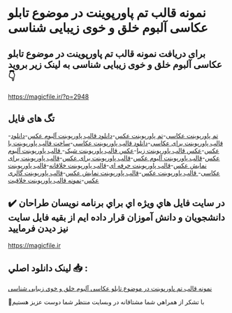 # نمونه قالب تم پاورپوینت در موضوع تابلو عکاسی آلبوم خلق و خوی زیبایی شناسی

## برای دریافت نمونه قالب تم پاورپوینت در موضوع تابلو عکاسی آلبوم خلق و خوی زیبایی شناسی به لینک زیر بروید 👇

https://magicfile.ir/?p=2948

## تگ های فایل

-[تم پاورپوینت عکاسی](https://magicfile.ir/product/%d9%82%d8%a7%d9%84%d8%a8-%d8%aa%d9%85-%d9%be%d8%a7%d9%88%d8%b1%d9%be%d9%88%db%8c%d9%86%d8%aa-%d8%af%d8%b1-%d9%85%d9%88%d8%b6%d9%88%d8%b9-%d8%aa%d8%a7%d8%a8%d9%84%d9%88-%d8%b9%da%a9%d8%a7%d8%b3%db%8c-%d8%a2%d9%84%d8%a8%d9%88%d9%85/)-[تم پاورپوینت عکس](https://magicfile.ir/product/%d9%82%d8%a7%d9%84%d8%a8-%d8%aa%d9%85-%d9%be%d8%a7%d9%88%d8%b1%d9%be%d9%88%db%8c%d9%86%d8%aa-%d8%af%d8%b1-%d9%85%d9%88%d8%b6%d9%88%d8%b9-%d8%aa%d8%a7%d8%a8%d9%84%d9%88-%d8%b9%da%a9%d8%a7%d8%b3%db%8c-%d8%a2%d9%84%d8%a8%d9%88%d9%85/)-[دانلود قالب پاورپوینت آلبوم عکس](https://magicfile.ir/product/%d9%82%d8%a7%d9%84%d8%a8-%d8%aa%d9%85-%d9%be%d8%a7%d9%88%d8%b1%d9%be%d9%88%db%8c%d9%86%d8%aa-%d8%af%d8%b1-%d9%85%d9%88%d8%b6%d9%88%d8%b9-%d8%aa%d8%a7%d8%a8%d9%84%d9%88-%d8%b9%da%a9%d8%a7%d8%b3%db%8c-%d8%a2%d9%84%d8%a8%d9%88%d9%85/)-[دانلود قالب پاورپوینت برای عکاسی](https://magicfile.ir/product/%d9%82%d8%a7%d9%84%d8%a8-%d8%aa%d9%85-%d9%be%d8%a7%d9%88%d8%b1%d9%be%d9%88%db%8c%d9%86%d8%aa-%d8%af%d8%b1-%d9%85%d9%88%d8%b6%d9%88%d8%b9-%d8%aa%d8%a7%d8%a8%d9%84%d9%88-%d8%b9%da%a9%d8%a7%d8%b3%db%8c-%d8%a2%d9%84%d8%a8%d9%88%d9%85/)-[دانلود  قالب پاورپوینت عکاسی](https://magicfile.ir/product/%d9%82%d8%a7%d9%84%d8%a8-%d8%aa%d9%85-%d9%be%d8%a7%d9%88%d8%b1%d9%be%d9%88%db%8c%d9%86%d8%aa-%d8%af%d8%b1-%d9%85%d9%88%d8%b6%d9%88%d8%b9-%d8%aa%d8%a7%d8%a8%d9%84%d9%88-%d8%b9%da%a9%d8%a7%d8%b3%db%8c-%d8%a2%d9%84%d8%a8%d9%88%d9%85/)-[ساخت قالب پاورپوینت با عکس](https://magicfile.ir/product/%d9%82%d8%a7%d9%84%d8%a8-%d8%aa%d9%85-%d9%be%d8%a7%d9%88%d8%b1%d9%be%d9%88%db%8c%d9%86%d8%aa-%d8%af%d8%b1-%d9%85%d9%88%d8%b6%d9%88%d8%b9-%d8%aa%d8%a7%d8%a8%d9%84%d9%88-%d8%b9%da%a9%d8%a7%d8%b3%db%8c-%d8%a2%d9%84%d8%a8%d9%88%d9%85/)-[عکس قالب پاورپوینت زیبا](https://magicfile.ir/product/%d9%82%d8%a7%d9%84%d8%a8-%d8%aa%d9%85-%d9%be%d8%a7%d9%88%d8%b1%d9%be%d9%88%db%8c%d9%86%d8%aa-%d8%af%d8%b1-%d9%85%d9%88%d8%b6%d9%88%d8%b9-%d8%aa%d8%a7%d8%a8%d9%84%d9%88-%d8%b9%da%a9%d8%a7%d8%b3%db%8c-%d8%a2%d9%84%d8%a8%d9%88%d9%85/)-[عکس قالب پاورپوینت شیک](https://magicfile.ir/product/%d9%82%d8%a7%d9%84%d8%a8-%d8%aa%d9%85-%d9%be%d8%a7%d9%88%d8%b1%d9%be%d9%88%db%8c%d9%86%d8%aa-%d8%af%d8%b1-%d9%85%d9%88%d8%b6%d9%88%d8%b9-%d8%aa%d8%a7%d8%a8%d9%84%d9%88-%d8%b9%da%a9%d8%a7%d8%b3%db%8c-%d8%a2%d9%84%d8%a8%d9%88%d9%85/)-[ قالب پاورپوینت آلبوم عکس](https://magicfile.ir/product/%d9%82%d8%a7%d9%84%d8%a8-%d8%aa%d9%85-%d9%be%d8%a7%d9%88%d8%b1%d9%be%d9%88%db%8c%d9%86%d8%aa-%d8%af%d8%b1-%d9%85%d9%88%d8%b6%d9%88%d8%b9-%d8%aa%d8%a7%d8%a8%d9%84%d9%88-%d8%b9%da%a9%d8%a7%d8%b3%db%8c-%d8%a2%d9%84%d8%a8%d9%88%d9%85/)-[قالب پاورپوینت آلبوم عکس](https://magicfile.ir/product/%d9%82%d8%a7%d9%84%d8%a8-%d8%aa%d9%85-%d9%be%d8%a7%d9%88%d8%b1%d9%be%d9%88%db%8c%d9%86%d8%aa-%d8%af%d8%b1-%d9%85%d9%88%d8%b6%d9%88%d8%b9-%d8%aa%d8%a7%d8%a8%d9%84%d9%88-%d8%b9%da%a9%d8%a7%d8%b3%db%8c-%d8%a2%d9%84%d8%a8%d9%88%d9%85/)-[قالب پاورپوینت برای عکس](https://magicfile.ir/product/%d9%82%d8%a7%d9%84%d8%a8-%d8%aa%d9%85-%d9%be%d8%a7%d9%88%d8%b1%d9%be%d9%88%db%8c%d9%86%d8%aa-%d8%af%d8%b1-%d9%85%d9%88%d8%b6%d9%88%d8%b9-%d8%aa%d8%a7%d8%a8%d9%84%d9%88-%d8%b9%da%a9%d8%a7%d8%b3%db%8c-%d8%a2%d9%84%d8%a8%d9%88%d9%85/)-[قالب پاورپوینت برای نمایش عکس](https://magicfile.ir/product/%d9%82%d8%a7%d9%84%d8%a8-%d8%aa%d9%85-%d9%be%d8%a7%d9%88%d8%b1%d9%be%d9%88%db%8c%d9%86%d8%aa-%d8%af%d8%b1-%d9%85%d9%88%d8%b6%d9%88%d8%b9-%d8%aa%d8%a7%d8%a8%d9%84%d9%88-%d8%b9%da%a9%d8%a7%d8%b3%db%8c-%d8%a2%d9%84%d8%a8%d9%88%d9%85/)-[قالب پاورپوینت حرفه ای](https://magicfile.ir/product/%d9%82%d8%a7%d9%84%d8%a8-%d8%aa%d9%85-%d9%be%d8%a7%d9%88%d8%b1%d9%be%d9%88%db%8c%d9%86%d8%aa-%d8%af%d8%b1-%d9%85%d9%88%d8%b6%d9%88%d8%b9-%d8%aa%d8%a7%d8%a8%d9%84%d9%88-%d8%b9%da%a9%d8%a7%d8%b3%db%8c-%d8%a2%d9%84%d8%a8%d9%88%d9%85/)-[قالب پاورپوینت خلاقانه](https://magicfile.ir/product/%d9%82%d8%a7%d9%84%d8%a8-%d8%aa%d9%85-%d9%be%d8%a7%d9%88%d8%b1%d9%be%d9%88%db%8c%d9%86%d8%aa-%d8%af%d8%b1-%d9%85%d9%88%d8%b6%d9%88%d8%b9-%d8%aa%d8%a7%d8%a8%d9%84%d9%88-%d8%b9%da%a9%d8%a7%d8%b3%db%8c-%d8%a2%d9%84%d8%a8%d9%88%d9%85/)-[قالب پاورپوینت عکاسی](https://magicfile.ir/product/%d9%82%d8%a7%d9%84%d8%a8-%d8%aa%d9%85-%d9%be%d8%a7%d9%88%d8%b1%d9%be%d9%88%db%8c%d9%86%d8%aa-%d8%af%d8%b1-%d9%85%d9%88%d8%b6%d9%88%d8%b9-%d8%aa%d8%a7%d8%a8%d9%84%d9%88-%d8%b9%da%a9%d8%a7%d8%b3%db%8c-%d8%a2%d9%84%d8%a8%d9%88%d9%85/)-[ قالب پاورپوینت عکس](https://magicfile.ir/product/%d9%82%d8%a7%d9%84%d8%a8-%d8%aa%d9%85-%d9%be%d8%a7%d9%88%d8%b1%d9%be%d9%88%db%8c%d9%86%d8%aa-%d8%af%d8%b1-%d9%85%d9%88%d8%b6%d9%88%d8%b9-%d8%aa%d8%a7%d8%a8%d9%84%d9%88-%d8%b9%da%a9%d8%a7%d8%b3%db%8c-%d8%a2%d9%84%d8%a8%d9%88%d9%85/)-[قالب پاورپوینت نمایش عکس](https://magicfile.ir/product/%d9%82%d8%a7%d9%84%d8%a8-%d8%aa%d9%85-%d9%be%d8%a7%d9%88%d8%b1%d9%be%d9%88%db%8c%d9%86%d8%aa-%d8%af%d8%b1-%d9%85%d9%88%d8%b6%d9%88%d8%b9-%d8%aa%d8%a7%d8%a8%d9%84%d9%88-%d8%b9%da%a9%d8%a7%d8%b3%db%8c-%d8%a2%d9%84%d8%a8%d9%88%d9%85/)-[قالب پاورپوینت گالری عکس](https://magicfile.ir/product/%d9%82%d8%a7%d9%84%d8%a8-%d8%aa%d9%85-%d9%be%d8%a7%d9%88%d8%b1%d9%be%d9%88%db%8c%d9%86%d8%aa-%d8%af%d8%b1-%d9%85%d9%88%d8%b6%d9%88%d8%b9-%d8%aa%d8%a7%d8%a8%d9%84%d9%88-%d8%b9%da%a9%d8%a7%d8%b3%db%8c-%d8%a2%d9%84%d8%a8%d9%88%d9%85/)-[نمونه قالب پاورپوینت خلاقیت](https://magicfile.ir/product/%d9%82%d8%a7%d9%84%d8%a8-%d8%aa%d9%85-%d9%be%d8%a7%d9%88%d8%b1%d9%be%d9%88%db%8c%d9%86%d8%aa-%d8%af%d8%b1-%d9%85%d9%88%d8%b6%d9%88%d8%b9-%d8%aa%d8%a7%d8%a8%d9%84%d9%88-%d8%b9%da%a9%d8%a7%d8%b3%db%8c-%d8%a2%d9%84%d8%a8%d9%88%d9%85/)

## ✔️ در سايت فايل هاي ويژه اي براي برنامه نويسان طراحان دانشجويان و دانش آموزان قرار داده ايم از بقيه فايل سايت نيز ديدن فرماييد

https://magicfile.ir


## لينک دانلود اصلي 📥 :

[نمونه قالب تم پاورپوینت در موضوع تابلو عکاسی آلبوم خلق و خوی زیبایی شناسی](https://magicfile.ir/product/%d9%82%d8%a7%d9%84%d8%a8-%d8%aa%d9%85-%d9%be%d8%a7%d9%88%d8%b1%d9%be%d9%88%db%8c%d9%86%d8%aa-%d8%af%d8%b1-%d9%85%d9%88%d8%b6%d9%88%d8%b9-%d8%aa%d8%a7%d8%a8%d9%84%d9%88-%d8%b9%da%a9%d8%a7%d8%b3%db%8c-%d8%a2%d9%84%d8%a8%d9%88%d9%85/) 


🙏با تشکر از همراهي شما مشتاقانه در وبسایت منتظر شما دوست عزیز هستیم

